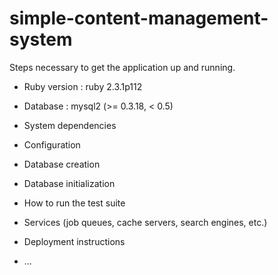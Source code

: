 # simple-content-management-system

Steps  necessary to get the
application up and running.

* Ruby version : ruby 2.3.1p112 
* Database : mysql2 (>= 0.3.18, < 0.5)

* System dependencies

* Configuration

* Database creation

* Database initialization

* How to run the test suite

* Services (job queues, cache servers, search engines, etc.)

* Deployment instructions

* ...

